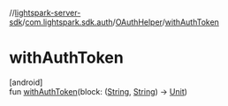 //[lightspark-server-sdk](../../../index.md)/[com.lightspark.sdk.auth](../index.md)/[OAuthHelper](index.md)/[withAuthToken](with-auth-token.md)

# withAuthToken

[android]\
fun [withAuthToken](with-auth-token.md)(block: ([String](https://kotlinlang.org/api/latest/jvm/stdlib/kotlin/-string/index.html), [String](https://kotlinlang.org/api/latest/jvm/stdlib/kotlin/-string/index.html)) -&gt; [Unit](https://kotlinlang.org/api/latest/jvm/stdlib/kotlin/-unit/index.html))
